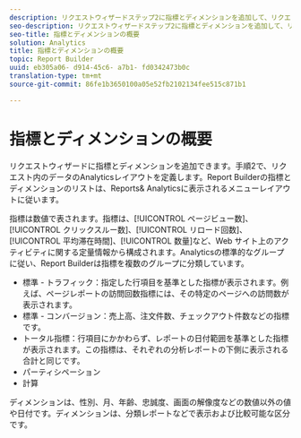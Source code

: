 ```yaml
---
description: リクエストウィザードステップ2に指標とディメンションを追加して、リクエスト内のデータのAnalyticsレイアウトを定義できます。Report Builderの指標とディメンションのリストは、Reports& Analyticsに表示されるメニューレイアウトに従います。
seo-description: リクエストウィザードステップ2に指標とディメンションを追加して、リクエスト内のデータのAnalyticsレイアウトを定義できます。Report Builderの指標とディメンションのリストは、Reports& Analyticsに表示されるメニューレイアウトに従います。
seo-title: 指標とディメンションの概要
solution: Analytics
title: 指標とディメンションの概要
topic: Report Builder
uuid: eb305a06- d914-45c6- a7b1- fd0342473b0c
translation-type: tm+mt
source-git-commit: 86fe1b3650100a05e52fb2102134fee515c871b1

---
```



# 指標とディメンションの概要

リクエストウィザードに指標とディメンションを追加できます。手順2で、リクエスト内のデータのAnalyticsレイアウトを定義します。Report Builderの指標とディメンションのリストは、Reports&amp; Analyticsに表示されるメニューレイアウトに従います。

指標は数値で表されます。指標は、[!UICONTROL ページビュー数]、[!UICONTROL クリックスルー数]、[!UICONTROL リロード回数]、[!UICONTROL 平均滞在時間]、[!UICONTROL 数量]など、Web サイト上のアクティビティに関する定量情報から構成されます。Analyticsの標準的なグループに従い、Report Builderは指標を複数のグループに分類しています。

* 標準 - トラフィック：指定した行項目を基準とした指標が表示されます。例えば、ページレポートの訪問回数指標には、その特定のページへの訪問数が表示されます。
* 標準 - コンバージョン：売上高、注文件数、チェックアウト件数などの指標です。
* トータル指標：行項目にかかわらず、レポートの日付範囲を基準とした指標が表示されます。この指標は、それぞれの分析レポートの下側に表示される合計と同じです。
* パーティシペーション
* 計算

ディメンションは、性別、月、年齢、忠誠度、画面の解像度などの数値以外の値や日付です。ディメンションは、分類レポートなどで表示および比較可能な区分です。
